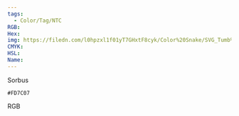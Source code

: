 ```yaml
---
tags:
  - Color/Tag/NTC
RGB:
Hex:
img: https://filedn.com/l0hpzxl1f01yT7GHxtF8cyk/Color%20Snake/SVG_Tumb%20Mass%20No%20Name/FD7C07.svg
CMYK:
HSL:
Name:
---
```

Sorbus
```palette
#FD7C07
```
RGB
